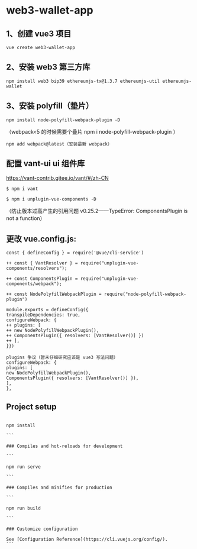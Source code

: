 # web3-wallet-app

## 1、创建 vue3 项目

```
vue create web3-wallet-app
```

## 2、安装 web3 第三方库

```
npm install web3 bip39 ethereumjs-tx@1.3.7 ethereumjs-util ethereumjs-wallet
```

## 3、安装 polyfill（垫片）

```
npm install node-polyfill-webpack-plugin -D
```

（webpack<5 的时候需要个叠片 npm i node-polyfill-webpack-plugin ）

```
npm add webpack@latest（安装最新 webpack）
```

## 配置 vant-ui ui 组件库

https://vant-contrib.gitee.io/vant/#/zh-CN

```
$ npm i vant
```

```
$ npm i unplugin-vue-components -D
```

（防止版本过高产生的引用问题 v0.25.2——TypeError: ComponentsPlugin is not a function）

## 更改 vue.config.js:

```
const { defineConfig } = require('@vue/cli-service')

++ const { VantResolver } = require("unplugin-vue-components/resolvers");

++ const ComponentsPlugin = require("unplugin-vue-components/webpack");

++ const NodePolyfillWebpackPlugin = require("node-polyfill-webpack-plugin")

module.exports = defineConfig({
transpileDependencies: true,
configureWebpack: {
++ plugins: [
++ new NodePolyfillWebpackPlugin(),
++ ComponentsPlugin({ resolvers: [VantResolver()] })
++ ],
}})

plugins 争议（暂未仔细研究应该是 vue3 写法问题）
configureWebpack: {
plugins: [
new NodePolyfillWebpackPlugin(),
ComponentsPlugin({ resolvers: [VantResolver()] }),
],
},
```

## Project setup

````

npm install

```

### Compiles and hot-reloads for development

```

npm run serve

```

### Compiles and minifies for production

```

npm run build

```

### Customize configuration

See [Configuration Reference](https://cli.vuejs.org/config/).
```
````
